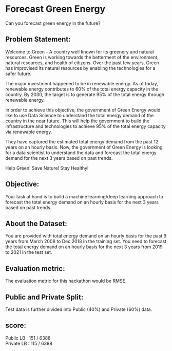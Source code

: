 # Forecast Green Energy
Can you forecast green energy in the future?


## Problem Statement:        

Welcome to Green - A country well known for its greenery and natural resources. Green is working towards the betterment of the environment, natural resources, and health of citizens. Over the past few years, Green has improvised its natural resources by enabling the technologies for a safer future. 

The major investment happened to be in renewable energy. As of today, renewable energy contributes to 60% of the total energy capacity in the country. By 2030, the target is to generate 95% of the total energy through renewable energy.

In order to achieve this objective, the government of Green Energy would like to use Data Science to understand the total energy demand of the country in the near future. This will help the government to build the infrastructure and technologies to achieve 95% of the total energy capacity via renewable energy.

They have captured the estimated total energy demand from the past 12 years on an hourly basis. Now, the government of Green Energy is looking for a data scientist to understand the data and forecast the total energy demand for the next 3 years based on past trends.

Help Green! Save Nature! Stay Healthy!


## Objective:                   
Your task at hand is to build a machine learning/deep learning approach to forecast the total energy demand on an hourly basis for the next 3 years based on past trends.

## About the Dataset:         
You are provided with total energy demand on an hourly basis for the past 9 years from March 2008 to Dec 2018 in the training set. You need to forecast the total energy demand on an hourly basis for the next 3 years from 2019 to 2021 in the test set.             


## Evaluation metric:       
The evaluation metric for this hackathon would be RMSE.


## Public and Private Split:       
Test data is further divided into Public (40%) and Private (60%) data.

## score:
Public LB : 151 / 6388          
Private LB : 115 / 6388
